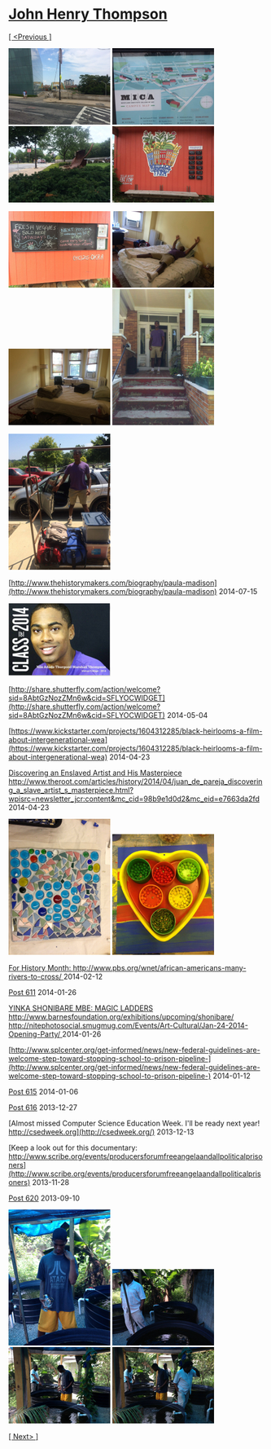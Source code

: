 # [John Henry Thompson](../README.md)

[[ <Previous ]](2014-08-01-1.md)

[![](../media/2014-08-01/Nile-move-in-8-thumb.jpg)](../posts/2014-08-01-9.md) [![](../media/2014-08-01/Nile-move-in-9-thumb.jpg)](../posts/2014-08-01-10.md) [![](../media/2014-08-01/Nile-move-in-10-thumb.jpg)](../posts/2014-08-01-11.md) [![](../media/2014-08-01/Nile-move-in-11-thumb.jpg)](../posts/2014-08-01-12.md)

[![](../media/2014-08-01/Nile-move-in-12-thumb.jpg)](../posts/2014-08-01-13.md) [![](../media/2014-08-01/Nile-move-in-13-thumb.jpg)](../posts/2014-08-01-14.md) [![](../media/2014-08-01/Nile-move-in-14-thumb.jpg)](../posts/2014-08-01-15.md) [![](../media/2014-08-01/Nile-move-in-15-thumb.jpg)](../posts/2014-08-01-16.md)

[![](../media/2014-08-01/Nile-move-in-16-thumb.jpg)](../posts/2014-08-01-17.md)

[http://www.thehistorymakers.com/biography/paula-madison](http://www.thehistorymakers.com/biography/paula-madison)
2014-07-15

[![](../media/2014-05-04/Timeline-Photos-thumb.jpg)](../posts/2014-05-04-1.md)

[http://share.shutterfly.com/action/welcome?sid=8AbtGzNozZMn6w&cid=SFLYOCWIDGET](http://share.shutterfly.com/action/welcome?sid=8AbtGzNozZMn6w&cid=SFLYOCWIDGET)
2014-05-04



[https://www.kickstarter.com/projects/1604312285/black-heirlooms-a-film-about-intergenerational-wea](https://www.kickstarter.com/projects/1604312285/black-heirlooms-a-film-about-intergenerational-wea)
2014-04-23



[Discovering an Enslaved Artist and His Masterpiece http://www.theroot.com/articles/history/2014/04/juan_de_pareja_discovering_a_slave_artist_s_masterpiece.html?wpisrc=newsletter_jcr:content&mc_cid=98b9e1d0d2&mc_eid=e7663da2fd ](http://www.theroot.com/articles/history/2014/04/juan_de_pareja_discovering_a_slave_artist_s_masterpiece.html?wpisrc=newsletter_jcr%3Acontent&mc_cid=98b9e1d0d2&mc_eid=e7663da2fd)
2014-04-23

[![](../media/2014-03-03/Heart-2-thumb.jpg)](../posts/2014-03-03-1.md) [![](../media/2014-03-03/Heart-2-IMG_2920-Version-2-thumb.jpg)](../posts/2014-03-03-2.md)

[For History Month: http://www.pbs.org/wnet/african-americans-many-rivers-to-cross/ ](http://www.pbs.org/wnet/african-americans-many-rivers-to-cross/)
2014-02-12



[Post 611](http://code.org/sharecertificate)
2014-01-26



[YINKA SHONIBARE MBE: MAGIC LADDERS http://www.barnesfoundation.org/exhibitions/upcoming/shonibare/ http://nitephotosocial.smugmug.com/Events/Art-Cultural/Jan-24-2014-Opening-Party/ ](http://www.barnesfoundation.org/exhibitions/upcoming/shonibare/)
2014-01-26



[http://www.splcenter.org/get-informed/news/new-federal-guidelines-are-welcome-step-toward-stopping-school-to-prison-pipeline-](http://www.splcenter.org/get-informed/news/new-federal-guidelines-are-welcome-step-toward-stopping-school-to-prison-pipeline-)
2014-01-12



[Post 615](http://www.thefederalistpapers.org/?p=12779)
2014-01-06



[Post 616](http://www.nytimes.com/news/the-lives-they-lived/2013/12/21/red-burns/)
2013-12-27



[Almost missed Computer Science Education Week. I'll be ready next year! http://csedweek.org](http://csedweek.org/)
2013-12-13



[Keep a look out for this documentary: http://www.scribe.org/events/producersforumfreeangelaandallpoliticalprisoners](http://www.scribe.org/events/producersforumfreeangelaandallpoliticalprisoners)
2013-11-28



[Post 620](http://www.ucsusa.org/food_and_agriculture/solutions/expand-healthy-food-access/11-trillion-reward.html)
2013-09-10

[![](../media/2013-09-02/Aquatic-Paradise-thumb.jpg)](../posts/2013-09-02-1.md) [![](../media/2013-09-02/Aquatic-Paradise-1-thumb.jpg)](../posts/2013-09-02-2.md) [![](../media/2013-09-02/Aquatic-Paradise-2-thumb.jpg)](../posts/2013-09-02-3.md) [![](../media/2013-09-02/Aquatic-Paradise-3-thumb.jpg)](../posts/2013-09-02-4.md)

[[ Next> ]](2013-09-02-2.md)